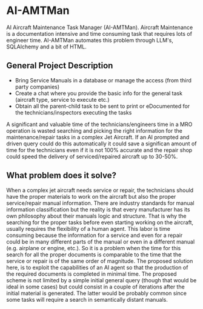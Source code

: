 # AI-AMTMan
AI Aircraft Maintenance Task Manager (AI-AMTMan). Aircraft Maintenance is a documentation intensive and time consuming task that requires lots of engineer time. AI-AMTMan automates this problem through LLM's, SQLAlchemy and a bit of HTML.

## General Project Description

- Bring Service Manuals in a database or manage the access (from third party companies)
- Create a chat where you provide the basic info for the general task (aircraft type, service to execute etc.)
- Obtain all the parent-child task to be sent to print or eDocumented for the technicians/inspectors executing the tasks

A significant and valuable time of the technicians/engineers time in a MRO operation is wasted searching and picking the right information for the maintenance/repair tasks in a complex Jet Aircraft. If an AI prompted and driven query could do this automatically it could save a significan amount of time for the technicians even if it is not 100% accurate and the repair shop could speed the delivery of serviced/repaired aircraft up to 30-50%.

## What problem does it solve?

When a complex jet aircraft needs service or repair, the technicians should have the proper materials to work on the aircraft but also the proper service/repair manual information. There are industry standards for manual information classification but the reality is that every manufacturer has its own philosophy about their manuals logic and structure. That is why the searching for the proper tasks before even starting working on the aircraft, usually requires the flexibility of a human agent. This labor is time consuming because the information for a service and even for a repair could be in many different parts of the manual or even in a different manual (e.g. airplane or engine, etc.). So it is a problem when the time for this search for all the proper documents is comparable to the time that the service or repair is of the same order of magnitude. The proposed solution here, is to exploit the capabilities of an AI agent so that the production of the required documents is completed in minimal time. The proposed scheme is not limited by a simple initial general query (though that would be ideal in some cases) but could consist in a couple of iterations after the initial material is generated. The latter would be probably common since some tasks will require a search in semantically distant manuals.
